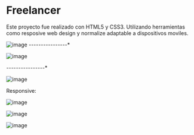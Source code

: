 # Freelancer
Este proyecto fue realizado con HTML5 y CSS3. Utilizando herramientas como resposive web design y normalize adaptable a dispositivos moviles. 

![image](https://github.com/Skullfac3/Freelancer/assets/81647887/6bc31ccf-2659-402f-9c84-8d0312f218ba)
*-*-*-*-*-*-*-*-*-*-*-*-*-*-*-*-*

![image](https://github.com/Skullfac3/Freelancer/assets/81647887/a18885a0-eb8b-479d-b642-37ff4661bb35)

*-*-*-*-*-*-*-*-*-*-*-*-*-*-*-*-*

![image](https://github.com/Skullfac3/Freelancer/assets/81647887/fe7596c8-8d52-467f-9db3-32805413e37e)

Responsive:

![image](https://github.com/Skullfac3/Freelancer/assets/81647887/f535bbac-0fce-4f8f-92c9-220bcdee0680)

![image](https://github.com/Skullfac3/Freelancer/assets/81647887/aec72f8f-977c-49d2-86f1-445e46433ee2)

![image](https://github.com/Skullfac3/Freelancer/assets/81647887/e92b0571-d375-400b-916b-7347d610cf02)
